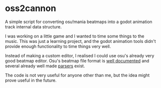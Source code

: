 # oss2cannon

A simple script for converting osu!mania beatmaps into a godot animation track internal data structure.

I was working on a little game and I wanted to time some things to the music. This was just a learning project, and the godot animation tools didn't provide enough functionality to time things very well.

Instead of making a custom editor, I realised I could use osu's already very good beatmap editor. Osu's beatmap file format is [well documented](https://osu.ppy.sh/wiki/en/Client/File_formats/osu_%28file_format%29) and several already well made [parsers](https://github.com/nojhamster/osu-parser) exist.

The code is not very useful for anyone other than me, but the idea might prove useful in the future.